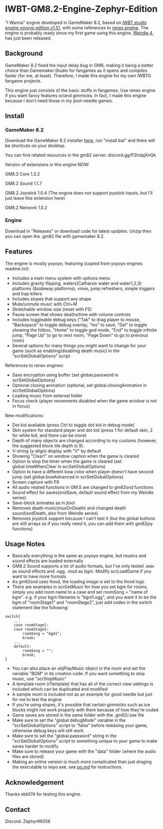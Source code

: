# IWBT-GM8.2-Engine-Zephyr-Edition

"I Wanna" engine developed in GameMaker 8.2, based on [IWBT studio engine yoyoyo edition v1.51](https://github.com/YoYoYoDude/YoYoYo_Engine), with some references to [renex engine](https://github.com/omicronrex/renex-engine). The engine is probably ready since my first game using this engine, [Weirdle 4](https://delicious-fruit.com/ratings/game_details.php?id=23474), has just been released.

## Background

GameMaker 8.2 fixed the input delay bug in GM8, making it being a better choice than Gamemaker:Studio for fangames as it opens and compiles faster (for me, at least). Therefore, I made this engine for my own IWBTG fangame projects. 

This engine just consists of the basic stuffs in fangames. Use renex engine if you want fancy features or/and gimmicks. In fact, I made this engine because I don't need those in my jtool-needle games.

## Install

### GameMaker 8.2

Download the GameMaker 8.2 installer [here](https://www.dropbox.com/s/87jc37aq3dgsp7b/gm82.7z?dl=0), run "install.bat" and there will be shortcuts on your desktop.

You can find related resources in the gm82 server: discord.gg/P2hdajXnQk

Version of extensions in this engine NOW:

GM8.2 Core 1.3.2

GM8.2 Sound 1.1.7

GM8.2 Joystick 1.0.4 (The engine does not support joystick inputs, but I'll just leave this extension here)

GM8.2 Network 1.0.2

### Engine

Download in "Releases" or download code for latest updates. Unzip then you can open the .gm82 file with gamemaker 8.2.

## Features

The engine is mostly yoyoyo, featuring (copied from yoyoyo engines readme.txt):

- Includes a main menu system with options menu
- Includes gravity flipping, waters(Catharsis water and water1,2,3) platforms (&sideway platforms), vines, jump refreshers, simple triggers and trap killers 
- Includes slopes that support any shape
- Mute/unmute music with Ctrl+M
- Stretchable window size (reset with F5)
- Pause screen that shows deaths/time with volume controls
- Includes toggleable debug keys ("Tab" to drag player to mouse, "Backspace" to toggle debug overlay, "Ins" to save, "Del" to toggle showing the hitbox, "Home" to toggle god mode, "End" to toggle infinite jump, "Page Up" to go to next room, "Page Down" to go to previous room)
- Several options for many things you might want to change for your game (such as enabling/disabling death music) in the "scrSetGlobalOptions" script

References to renex engines:

- Save encryption using buffer (set global.password in scrSetGlobalOptions)
- Optional closing animation (optional, set global.closingAnimation in scrSetGlobalOptions)
- Loading music from external folder
- Focus check (player movements disabled when the game window is not in focus)

New modifications:

- Dot kid available (press Ctrl to toggle dot kid in debug mode)
- Skin system for standard player and dot kid (press 1 for default skin, 2 for white kid, and there can be more) 
- Depth of many objects are changed according to my customs (however, the suggested block tile depth is 9).
- V-string (y-align) display with "V" by default
- Showing "Clear!" on window caption when the game is cleared
- Option to stop the timer when the game is cleared (set global.timeWhenClear in scrSetGlobalOptions)
- Option to have a different bow color when player doesn't have second jump (set global.bowAdvanced in scrSetGlobalOptions)
- Screen capture with F9 
- All audio related functions in GM:S are changed to gm82snd functions
- Sound effect for saves(sndSave, default sound effect from my Weirdle series)
- Save-block animates as in jtool
- Removes death music(musOnDeath) and changed death sound(sndDeath, also from Weirdle series)
- Removes joystick support because I can't test it (but the global buttons are still arrays so if you really need it, you can add them with gm82joy functions)

## Usage Notes

- Basically everything is the same as yoyoyo engine, but musics and sound effects are loaded externally
- GM8.2 Sound supports a lot of audio formats, but I've only tested .wav as sound effects and .ogg, .mod as bgm. Modify scrLoadGame if you want to have more formats
- As gm82snd uses fmod, the loading image is set to the fmod logo
- There are examples in scrGetMusic for how you set bgm for rooms, simply you add room name to a case and set roomSong = "name of bgm". e.g. if your bgm filename is "bgm1.ogg", and you want it to be the bgm of "roomStage1" and "roomStage2", just add codes in the switch statement like the following:

```
switch{
    ...
    case roomStage1:
    case roomStage2:
        roomSong = "bgm1";
        break;
    ...
    default:
        roomSong = "";
        break;
}
```

- You can also place an objPlayMusic object in the room and set the variable "BGM" in its creation code. If you want something to stop music, use "scrStopMusic"
- A template room (rTemplate) that has all of the correct view settings is included which can be duplicated and modified
- A sample room is included not as an example for good needle but just for me to test the engine
- If you're using slopes, it's possible that certain gimmicks such as ice blocks might not work properly with them because of how they're coded
- Game saves are stored in the same folder with the .gm82/.exe file
- Make sure to set the "global.debugMode" variable in the "scrSetGlobalOptions" script to "false" before releasing your game, otherwise debug keys will still work
- Make sure to set the "global.password" string in the "scrSetGlobalOptions" script to something unique to your game to make saves harder to modify
- Make sure to release your game with the "data" folder (where the audio files are stored)
- Making an online version is much more complicated than just draging the executable to iwpo.exe, see [po.md](po.md) for instructions.

## Acknowledgement

Thanks ebb174 for testing this engine.

## Contact

Discord: Zephyr#6056

